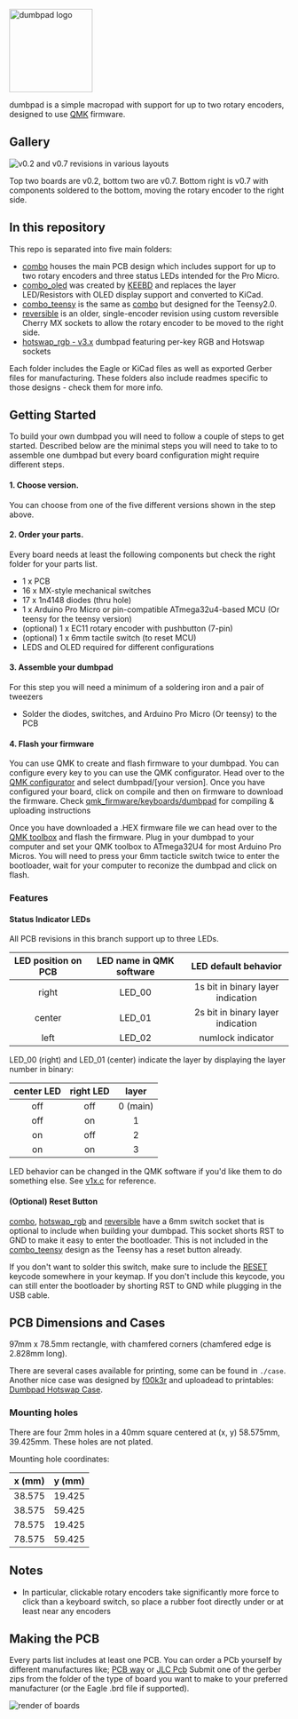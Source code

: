 
 <a href="http://www.amitmerchant.com/electron-markdownify"><img src="https://imgur.com/9RIxP0s.png" alt="dumbpad logo" width="150"></a>


dumbpad is a simple macropad with support for up to two rotary encoders, designed to use [QMK](https://qmk.fm/) firmware.

## Gallery

![v0.2 and v0.7 revisions in various layouts](https://i.imgur.com/c3YBNp0.jpg)

Top two boards are v0.2, bottom two are v0.7. Bottom right is v0.7 with components soldered to the bottom, moving the rotary encoder to the right side.

## In this repository

This repo is separated into five main folders:

- [combo](./combo) houses the main PCB design which includes support for up to two rotary encoders and three status LEDs intended for the Pro Micro.
- [combo_oled](./combo_oled) was created by [KEEBD](https://keebd.com) and replaces the layer LED/Resistors with OLED display support and converted to KiCad.
- [combo_teensy](./combo_teensy) is the same as [combo](./combo) but designed for the Teensy2.0.
- [reversible](./reversible) is an older, single-encoder revision using custom reversible Cherry MX sockets to allow the rotary encoder to be moved to the right side.
- [hotswap_rgb - v3.x](./hotswap_rgb) dumbpad featuring per-key RGB and Hotswap sockets

Each folder includes the Eagle or KiCad files as well as exported Gerber files for manufacturing. These folders also include readmes specific to those designs - check them for more info.

## Getting Started
To build your own dumbpad you will need to follow a couple of steps to get started. Described below are the minimal steps you will need to take to to assemble one dumbpad but every board configuration might require different steps. 
#### 1. Choose version. 
You can choose from one of the five different versions shown in the step above.
#### 2. Order your parts. 
Every board needs at least the following components but check the right folder for your parts list.
* 1 x PCB
* 16 x MX-style mechanical switches
* 17 x 1n4148 diodes (thru hole)
* 1 x Arduino Pro Micro or pin-compatible ATmega32u4-based MCU (Or teensy for the teensy version)
* (optional) 1 x EC11 rotary encoder with pushbutton (7-pin)
* (optional) 1 x 6mm tactile switch (to reset MCU)
* LEDS and OLED required for different configurations

#### 3. Assemble your dumbpad
For this step you will need a minimum of a soldering iron and a pair of tweezers
- Solder the diodes, switches, and Arduino Pro Micro (Or teensy) to the PCB

#### 4. Flash your firmware
You can use QMK to create and flash firmware to your dumbpad. You can configure every key to you can use the QMK configurator. Head over to the [QMK configurator](https://config.qmk.fm/#/friedrich/LAYOUT) and select dumbpad/[your version]. Once you have configured your board, click on compile and then on firmware to download the firmware. Check [qmk_firmware/keyboards/dumbpad](https://github.com/qmk/qmk_firmware/tree/master/keyboards/dumbpad) for compiling & uploading instructions

Once you have downloaded a .HEX firmware file we can head over to the [QMK toolbox](https://github.com/qmk/qmk_toolbox/releases) and flash the firmware. Plug in your dumbpad to your computer and set your QMK toolbox to ATmega32U4 for most Arduino Pro Micros. You will need to press your 6mm tacticle switch twice to enter the bootloader, wait for your computer to reconize the dumbpad and click on flash.




### Features

#### Status Indicator LEDs

All PCB revisions in this branch support up to three LEDs.

| LED position on PCB | LED name in QMK software | LED default behavior |
|:-:|:-:|:-:|
| right | LED_00 | 1s bit in binary layer indication |
| center | LED_01 | 2s bit in binary layer indication |
| left | LED_02 | numlock indicator |

LED_00 (right) and LED_01 (center) indicate the layer by displaying the layer number in binary:

| center LED | right LED  |   layer    |
|:----------:|:----------:|:----------:|
| off        | off        | 0 (main)   |
| off        |  on        | 1          |
|  on        | off        | 2          |
|  on        |  on        | 3          |

LED behavior can be changed in the QMK software if you'd like them to do something else. See [v1x.c](https://github.com/imchipwood/qmk_firmware/blob/dumbpad_refactor/keyboards/dumbpad/v1x/v1x.c) for reference.

#### (Optional) Reset Button

[combo](./combo), [hotswap_rgb](./hotswap_rgb) and [reversible](./reversible) have a 6mm switch socket that is optional to include when building your dumbpad. This socket shorts RST to GND to make it easy to enter the bootloader. This is not included in the [combo_teensy](./combo_teensy) design as the Teensy has a reset button already.

If you don't want to solder this switch, make sure to include the [RESET](https://docs.qmk.fm/#/quantum_keycodes) keycode somewhere in your keymap. If you don't include this keycode, you can still enter the bootloader by shorting RST to GND while plugging in the USB cable.

## PCB Dimensions and Cases

97mm x 78.5mm rectangle, with chamfered corners (chamfered edge is 2.828mm long).

There are several cases available for printing, some can be found in `./case`. Another nice case was designed by [f00k3r](https://twitter.com/f00k3r) and uploadead to printables: [Dumbpad Hotswap Case](https://www.printables.com/model/200528-dumbpad-hotswap-case).

### Mounting holes

There are four 2mm holes in a 40mm square centered at (x, y) 58.575mm, 39.425mm. These holes are not plated.

Mounting hole coordinates:

| x (mm) | y (mm) |
|:------:|:------:|
| 38.575 | 19.425 |
| 38.575 | 59.425 |
| 78.575 | 19.425 |
| 78.575 | 59.425 |

## Notes

- In particular, clickable rotary encoders take significantly more force to click than a keyboard switch, so place a rubber foot directly under or at least near any encoders

## Making the PCB

Every parts list includes at least one PCB. You can order a PCb yourself by different manufactures like; [PCB way](https://www.pcbway.com/) or [JLC Pcb](https://jlcpcb.com/) Submit one of the gerber zips from the folder of the type of board you want to make to your preferred manufacturer (or the Eagle .brd file if supported).

![render of boards](https://i.imgur.com/op5A2IL.png)
